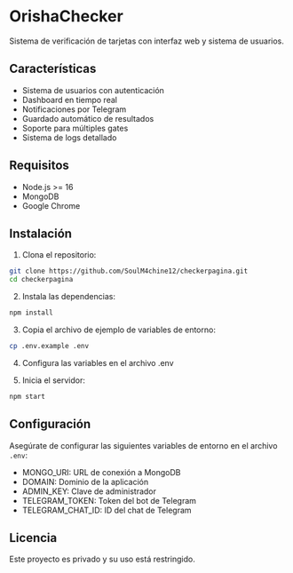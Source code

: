# OrishaChecker

Sistema de verificación de tarjetas con interfaz web y sistema de usuarios.

## Características

- Sistema de usuarios con autenticación
- Dashboard en tiempo real
- Notificaciones por Telegram
- Guardado automático de resultados
- Soporte para múltiples gates
- Sistema de logs detallado

## Requisitos

- Node.js >= 16
- MongoDB
- Google Chrome

## Instalación

1. Clona el repositorio:
```bash
git clone https://github.com/SoulM4chine12/checkerpagina.git
cd checkerpagina
```

2. Instala las dependencias:
```bash
npm install
```

3. Copia el archivo de ejemplo de variables de entorno:
```bash
cp .env.example .env
```

4. Configura las variables en el archivo .env

5. Inicia el servidor:
```bash
npm start
```

## Configuración

Asegúrate de configurar las siguientes variables de entorno en el archivo `.env`:

- MONGO_URI: URL de conexión a MongoDB
- DOMAIN: Dominio de la aplicación
- ADMIN_KEY: Clave de administrador
- TELEGRAM_TOKEN: Token del bot de Telegram
- TELEGRAM_CHAT_ID: ID del chat de Telegram

## Licencia

Este proyecto es privado y su uso está restringido. 